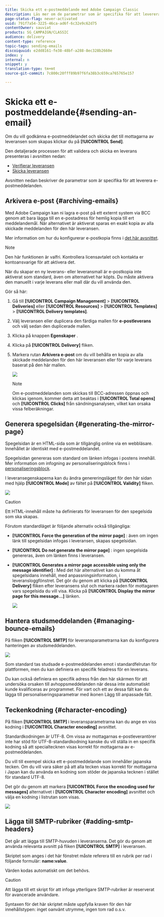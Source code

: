 ```yaml
---
title: Skicka ett e-postmeddelande med Adobe Campaign Classic
description: Läs mer om de parametrar som är specifika för att leverera e-postmeddelanden i Adobe Campaign Classic.
page-status-flag: never-activated
uuid: 791f7a54-3225-46ca-ad6f-6c32e9c62d75
contentOwner: sauviat
products: SG_CAMPAIGN/CLASSIC
audience: delivery
content-type: reference
topic-tags: sending-emails
discoiquuid: e2dd8161-fe38-48bf-a288-8ec328b2660e
index: y
internal: n
snippet: y
translation-type: tm+mt
source-git-commit: 7c800c20fff89b97f6fa38b3c659ca765765e157

---
```



# Skicka ett e-postmeddelande{#sending-an-email}

Om du vill godkänna e-postmeddelandet och skicka det till mottagarna av leveransen som skapas klickar du på **[!UICONTROL Send]**.

Den detaljerade processen för att validera och skicka en leverans presenteras i avsnitten nedan:

* [Verifierar leveransen](../../delivery/using/steps-validating-the-delivery.md)
* [Skicka leveransen](../../delivery/using/steps-sending-the-delivery.md)

Avsnitten nedan beskriver de parametrar som är specifika för att leverera e-postmeddelanden.

## Arkivera e-post {#archiving-emails}

Med Adobe Campaign kan ni lagra e-post på ett externt system via BCC genom att bara lägga till en e-postadress för hemlig kopia till ert meddelandemål. När alternativet är aktiverat sparas en exakt kopia av alla skickade meddelanden för den här leveransen.

Mer information om hur du konfigurerar e-postkopia finns i [det här avsnittet](../../installation/using/email-archiving.md).

>[!NOTE]
>
>Den här funktionen är valfri. Kontrollera licensavtalet och kontakta er kontoansvarige för att aktivera det.

När du skapar en ny leverans- eller leveransmall är e-postkopia inte aktiverat som standard, även om alternativet har köpts. Du måste aktivera den manuellt i varje leverans eller mall där du vill använda den.

Gör så här:

1. Gå till **[!UICONTROL Campaign Management]** > **[!UICONTROL Deliveries]** eller **[!UICONTROL Resources]** > **[!UICONTROL Templates]** > **[!UICONTROL Delivery templates]**.
1. Välj leveransen eller duplicera den färdiga mallen för **e-postleverans** och välj sedan den duplicerade mallen.
1. Klicka på knappen **Egenskaper** .
1. Klicka på **[!UICONTROL Delivery]** fliken.
1. Markera rutan **Arkivera e-post** om du vill behålla en kopia av alla skickade meddelanden för den här leveransen eller för varje leverans baserat på den här mallen.

   ![](assets/s_ncs_user_wizard_archiving.png)

   >[!NOTE]
   >
   >Om e-postmeddelanden som skickas till BCC-adressen öppnas och klickas igenom, kommer detta att beaktas i **[!UICONTROL Total opens]** och **[!UICONTROL Clicks]** från sändningsanalysen, vilket kan orsaka vissa felberäkningar.

## Generera spegelsidan {#generating-the-mirror-page}

Spegelsidan är en HTML-sida som är tillgänglig online via en webbläsare. Innehållet är identiskt med e-postmeddelandet.

Spegelsidan genereras som standard om länken infogas i postens innehåll. Mer information om infogning av personaliseringsblock finns i [personaliseringsblock](../../delivery/using/personalization-blocks.md).

I leveransegenskaperna kan du ändra genereringsläget för den här sidan med hjälp **[!UICONTROL Mode]** av fältet på **[!UICONTROL Validity]** fliken.

![](assets/s_ncs_user_wizard_miror_page_mode.png)

>[!CAUTION]
>
>Ett HTML-innehåll måste ha definierats för leveransen för den spegelsida som ska skapas.

Förutom standardläget är följande alternativ också tillgängliga:

* **[!UICONTROL Force the generation of the mirror page]** : även om ingen länk till spegelsidan infogas i leveransen, skapas spegelsidan.
* **[!UICONTROL Do not generate the mirror page]** : ingen spegelsida genereras, även om länken finns i leveransen.
* **[!UICONTROL Generates a mirror page accessible using only the message identifier]** : Med det här alternativet kan du komma åt spegelsidans innehåll, med anpassningsinformation, i leveransloggfönstret. Det gör du genom att klicka på **[!UICONTROL Delivery]** fliken efter leveransens slut och markera raden för mottagaren vars spegelsida du vill visa. Klicka på **[!UICONTROL Display the mirror page for this message...]** länken.

   ![](assets/s_ncs_user_wizard_miror_page_link.png)

## Hantera studsmeddelanden {#managing-bounce-emails}

På fliken **[!UICONTROL SMTP]** för leveransparametrarna kan du konfigurera hanteringen av studsmeddelanden.

![](assets/s_ncs_user_email_del_properties_smtp_tab.png)

Som standard tas studsade e-postmeddelanden emot i standardfelrutan för plattformen, men du kan definiera en specifik feladress för en leverans.

Du kan också definiera en specifik adress från den här skärmen för att undersöka orsaken till avhoppsmeddelanden när dessa inte automatiskt kunde kvalificeras av programmet. För vart och ett av dessa fält kan du lägga till personaliseringsparametrar med ikonen Lägg till anpassade fält.

## Teckenkodning {#character-encoding}

På fliken **[!UICONTROL SMTP]** i leveransparametrarna kan du ange en viss kodning i **[!UICONTROL Character encoding]** avsnittet.

Standardkodningen är UTF-8. Om vissa av mottagarnas e-postleverantörer inte har stöd för UTF-8-standardkodning kanske du vill ställa in en specifik kodning så att specialtecknen visas korrekt för mottagarna av e-postmeddelanden.

Du vill till exempel skicka ett e-postmeddelande som innehåller japanska tecken. Om du vill vara säker på att alla tecken visas korrekt för mottagarna i Japan kan du använda en kodning som stöder de japanska tecknen i stället för standard UTF-8.

Det gör du genom att markera **[!UICONTROL Force the encoding used for messages]** alternativet i **[!UICONTROL Character encoding]** avsnittet och välja en kodning i listrutan som visas.

![](assets/s_ncs_user_email_del_properties_smtp_tab_encoding.png)

## Lägga till SMTP-rubriker {#adding-smtp-headers}

Det går att lägga till SMTP-huvuden i leveranserna. Det gör du genom att använda relevanta avsnitt på fliken **[!UICONTROL SMTP]** i leveransen.

Skriptet som anges i det här fönstret måste referera till en rubrik per rad i följande formulär: **name:value**.

Värden kodas automatiskt om det behövs.

>[!CAUTION]
>
>Att lägga till ett skript för att infoga ytterligare SMTP-rubriker är reserverat för avancerade användare.
>
>Syntaxen för det här skriptet måste uppfylla kraven för den här innehållstypen: inget oanvänt utrymme, ingen tom rad o.s.v.
